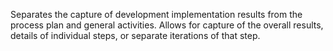 Separates the capture of development implementation results from the process plan and general activities. Allows for capture of the overall results, details of individual steps, or separate iterations of that step.